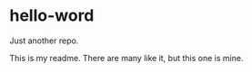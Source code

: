 hello-word
==========

Just another repo.

This is my readme. There are many like it, but this one is mine.
